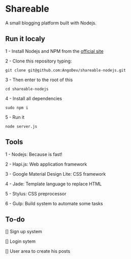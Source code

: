 # Shareable 

A small blogging platform built with Nodejs.

## Run it localy

1 - Install Nodejs and NPM from the [official site](http://nodejs.org)

2 - Clone this repository typing:

	git clone git@github.com:AngoDev/shareable-nodejs.git

3 - Then enter to the root of this

	cd shareable-nodejs

4 - Install all dependencies

	sudo npm i

5 - Run it

	node server.js	

## Tools

1 - Nodejs: Because is fast!

2 - Hapi.js: Web application framework

3 - Google Material Design Lite: CSS framework

4 - Jade: Template language to replace HTML

5 - Stylus: CSS preprocessor

6 - Gulp: Build system to automate some tasks

## To-do

[] Sign up system

[] Login sytem

[] User area to create his posts
